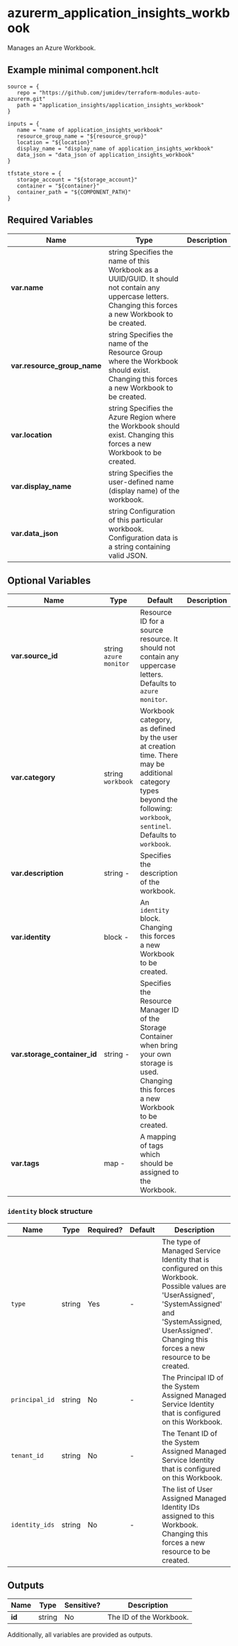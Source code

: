 # azurerm_application_insights_workbook

Manages an Azure Workbook.

## Example minimal component.hclt

```hcl
source = {
   repo = "https://github.com/jumidev/terraform-modules-auto-azurerm.git" 
   path = "application_insights/application_insights_workbook" 
}

inputs = {
   name = "name of application_insights_workbook" 
   resource_group_name = "${resource_group}" 
   location = "${location}" 
   display_name = "display_name of application_insights_workbook" 
   data_json = "data_json of application_insights_workbook" 
}

tfstate_store = {
   storage_account = "${storage_account}" 
   container = "${container}" 
   container_path = "${COMPONENT_PATH}" 
}

```

## Required Variables

| Name | Type |  Description |
| ---- | --------- |  ----------- |
| **var.name** | string  Specifies the name of this Workbook as a UUID/GUID. It should not contain any uppercase letters. Changing this forces a new Workbook to be created. | 
| **var.resource_group_name** | string  Specifies the name of the Resource Group where the Workbook should exist. Changing this forces a new Workbook to be created. | 
| **var.location** | string  Specifies the Azure Region where the Workbook should exist. Changing this forces a new Workbook to be created. | 
| **var.display_name** | string  Specifies the user-defined name (display name) of the workbook. | 
| **var.data_json** | string  Configuration of this particular workbook. Configuration data is a string containing valid JSON. | 

## Optional Variables

| Name | Type |  Default  |  Description |
| ---- | --------- |  ----------- | ----------- |
| **var.source_id** | string  `azure monitor`  |  Resource ID for a source resource. It should not contain any uppercase letters. Defaults to `azure monitor`. | 
| **var.category** | string  `workbook`  |  Workbook category, as defined by the user at creation time. There may be additional category types beyond the following: `workbook`, `sentinel`. Defaults to `workbook`. | 
| **var.description** | string  -  |  Specifies the description of the workbook. | 
| **var.identity** | block  -  |  An `identity` block. Changing this forces a new Workbook to be created. | 
| **var.storage_container_id** | string  -  |  Specifies the Resource Manager ID of the Storage Container when bring your own storage is used. Changing this forces a new Workbook to be created. | 
| **var.tags** | map  -  |  A mapping of tags which should be assigned to the Workbook. | 

### `identity` block structure

| Name | Type | Required? | Default | Description |
| ---- | ---- | --------- | ------- | ----------- |
| `type` | string | Yes | - | The type of Managed Service Identity that is configured on this Workbook. Possible values are 'UserAssigned', 'SystemAssigned' and 'SystemAssigned, UserAssigned'. Changing this forces a new resource to be created. |
| `principal_id` | string | No | - | The Principal ID of the System Assigned Managed Service Identity that is configured on this Workbook. |
| `tenant_id` | string | No | - | The Tenant ID of the System Assigned Managed Service Identity that is configured on this Workbook. |
| `identity_ids` | string | No | - | The list of User Assigned Managed Identity IDs assigned to this Workbook. Changing this forces a new resource to be created. |



## Outputs

| Name | Type | Sensitive? | Description |
| ---- | ---- | --------- | --------- |
| **id** | string | No  | The ID of the Workbook. | 

Additionally, all variables are provided as outputs.

